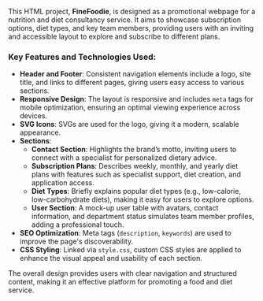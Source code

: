 This HTML project, **FineFoodie**, is designed as a promotional webpage for a nutrition and diet consultancy service. It aims to showcase subscription options, diet types, and key team members, providing users with an inviting and accessible layout to explore and subscribe to different plans.

### Key Features and Technologies Used:

- **Header and Footer**: Consistent navigation elements include a logo, site title, and links to different pages, giving users easy access to various sections.
- **Responsive Design**: The layout is responsive and includes `meta` tags for mobile optimization, ensuring an optimal viewing experience across devices.
- **SVG Icons**: SVGs are used for the logo, giving it a modern, scalable appearance.
- **Sections**:
  - **Contact Section**: Highlights the brand’s motto, inviting users to connect with a specialist for personalized dietary advice.
  - **Subscription Plans**: Describes weekly, monthly, and yearly diet plans with features such as specialist support, diet creation, and application access.
  - **Diet Types**: Briefly explains popular diet types (e.g., low-calorie, low-carbohydrate diets), making it easy for users to explore options.
  - **User Section**: A mock-up user table with avatars, contact information, and department status simulates team member profiles, adding a professional touch.
- **SEO Optimization**: Meta tags (`description`, `keywords`) are used to improve the page's discoverability.
- **CSS Styling**: Linked via `style.css`, custom CSS styles are applied to enhance the visual appeal and usability of each section.

The overall design provides users with clear navigation and structured content, making it an effective platform for promoting a food and diet service.
